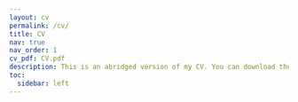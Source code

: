 ```yaml
---
layout: cv
permalink: /cv/
title: CV
nav: true
nav_order: 1
cv_pdf: CV.pdf
description: This is an abridged version of my CV. You can download the full version using the download button above.
toc:
  sidebar: left
---
```

